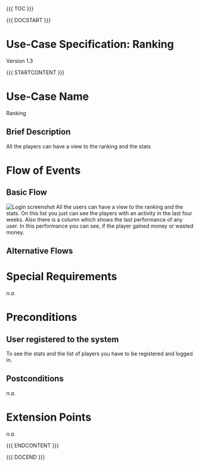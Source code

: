 {{{ TOC }}}


{{{ DOCSTART }}}

# Use-Case Specification: Ranking

Version 1.3

{{{ STARTCONTENT }}}

# Use-Case Name 
Ranking
## 	Brief Description
All the players can have a view to the ranking and the stats

# Flow of Events
## 	Basic Flow

![Login screenshot](http://broking.club/img/doc/screens/scr_ranking.PNG)
All the users can have a view to the ranking and the stats. On this list you just can see the players with an activity in the last four
weeks. Also there is a column which shows the last performance of any user. In this performance you can see, if the player gained money
or wasted money.


## 	Alternative Flows

# Special Requirements
*n.a.*

# Preconditions
## User registered to the system
To see the stats and the list of players you have to be registered and logged in. 

## Postconditions
*n.a.*

# Extension Points
*n.a.*

{{{ ENDCONTENT }}}

{{{ DOCEND }}}




